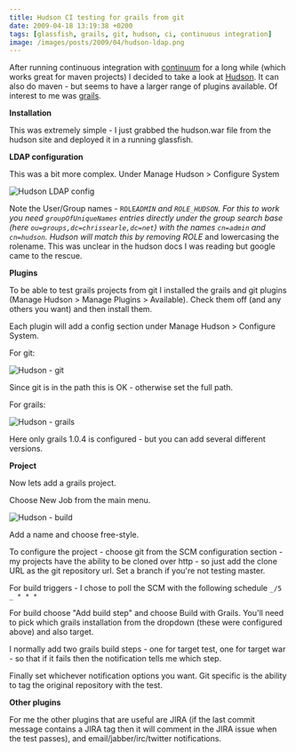 ```yaml
---
title: Hudson CI testing for grails from git
date: 2009-04-18 13:19:38 +0200
tags: [glassfish, grails, git, hudson, ci, continuous integration]
image: /images/posts/2009/04/hudson-ldap.png
---
```


After running continuous integration with [continuum](http://continuum.apache.org/) for a long while (which works great for maven projects) I decided to take a look at [Hudson](https://hudson.dev.java.net/). It can also do maven - but seems to have a larger range of plugins available. Of interest to me was [grails](http://grails.org).

**Installation**

This was extremely simple - I just grabbed the hudson.war file from the hudson site and deployed it in a running glassfish.

**LDAP configuration**

This was a bit more complex. Under Manage Hudson > Configure System

![Hudson LDAP config](/images/posts/2009/04/hudson-ldap.png)

Note the User/Group names - <code>ROLE*ADMIN</code> and <code>ROLE_HUDSON</code>. For this to work you need <code>groupOfUniqueNames</code> entries directly under the group search base (here <code>ou=groups,dc=chrissearle,dc=net</code>) with the names <code>cn=admin</code> and <code>cn=hudson</code>. Hudson will match this by removing ROLE* and lowercasing the rolename. This was unclear in the hudson docs I was reading but google came to the rescue.

**Plugins**

To be able to test grails projects from git I installed the grails and git plugins (Manage Hudson > Manage Plugins > Available). Check them off (and any others you want) and then install them.

Each plugin will add a config section under Manage Hudson > Configure System.

For git:

![Hudson - git](/images/posts/2009/04/hudson-git.png)

Since git is in the path this is OK - otherwise set the full path.

For grails:

![Hudson - grails](/images/posts/2009/04/hudson-grails.png)

Here only grails 1.0.4 is configured - but you can add several different versions.

**Project**

Now lets add a grails project.

Choose New Job from the main menu.

![Hudson - build](/images/posts/2009/04/hudson-build.png)

Add a name and choose free-style.

To configure the project - choose git from the SCM configuration section - my projects have the ability to be cloned over http - so just add the clone URL as the git repository url. Set a branch if you're not testing master.

For build triggers - I chose to poll the SCM with the following schedule <code>_/5 _ \* \* \*</code>

For build choose "Add build step" and choose Build with Grails. You'll need to pick which grails installation from the dropdown (these were configured above) and also target.

I normally add two grails build steps - one for target test, one for target war - so that if it fails then the notification tells me which step.

Finally set whichever notification options you want. Git specific is the ability to tag the original repository with the test.

**Other plugins**

For me the other plugins that are useful are JIRA (if the last commit message contains a JIRA tag then it will comment in the JIRA issue when the test passes), and email/jabber/irc/twitter notifications.
